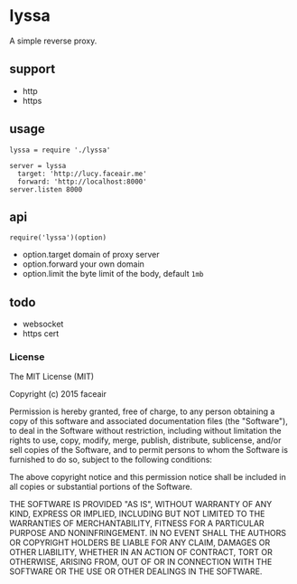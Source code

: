 # lyssa

A simple reverse proxy.

## support

* http
* https

## usage

    lyssa = require './lyssa'

    server = lyssa
      target: 'http://lucy.faceair.me'
      forward: 'http://localhost:8000'
    server.listen 8000

## api

`require('lyssa')(option)`

- option.target domain of proxy server
- option.forward your own domain
- option.limit the byte limit of the body, default `1mb`

## todo

* websocket
* https cert

### License

The MIT License (MIT)

Copyright (c) 2015 faceair

Permission is hereby granted, free of charge, to any person obtaining a copy of this software and associated documentation files (the "Software"), to deal in the Software without restriction, including without limitation the rights to use, copy, modify, merge, publish, distribute, sublicense, and/or sell copies of the Software, and to permit persons to whom the Software is furnished to do so, subject to the following conditions:

The above copyright notice and this permission notice shall be included in all copies or substantial portions of the Software.

THE SOFTWARE IS PROVIDED "AS IS", WITHOUT WARRANTY OF ANY KIND, EXPRESS OR IMPLIED, INCLUDING BUT NOT LIMITED TO THE WARRANTIES OF MERCHANTABILITY, FITNESS FOR A PARTICULAR PURPOSE AND NONINFRINGEMENT. IN NO EVENT SHALL THE AUTHORS OR COPYRIGHT HOLDERS BE LIABLE FOR ANY CLAIM, DAMAGES OR OTHER LIABILITY, WHETHER IN AN ACTION OF CONTRACT, TORT OR OTHERWISE, ARISING FROM, OUT OF OR IN CONNECTION WITH THE SOFTWARE OR THE USE OR OTHER DEALINGS IN THE SOFTWARE.